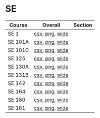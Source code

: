 # SE

| Course | Overall | Section |
| ------ | ------- | ------- |
| SE 1 | [csv](https://github.com/UCSD-Historical-Enrollment-Data/2022Fall/blob/main/overall/SE%201.csv), [png](https://raw.githubusercontent.com/UCSD-Historical-Enrollment-Data/2022Fall/main/plot_overall/SE%201.png), [wide](https://raw.githubusercontent.com/UCSD-Historical-Enrollment-Data/2022Fall/main/plot_overall_wide/SE%201.png) |  |
| SE 101A | [csv](https://github.com/UCSD-Historical-Enrollment-Data/2022Fall/blob/main/overall/SE%20101A.csv), [png](https://raw.githubusercontent.com/UCSD-Historical-Enrollment-Data/2022Fall/main/plot_overall/SE%20101A.png), [wide](https://raw.githubusercontent.com/UCSD-Historical-Enrollment-Data/2022Fall/main/plot_overall_wide/SE%20101A.png) |  |
| SE 101C | [csv](https://github.com/UCSD-Historical-Enrollment-Data/2022Fall/blob/main/overall/SE%20101C.csv), [png](https://raw.githubusercontent.com/UCSD-Historical-Enrollment-Data/2022Fall/main/plot_overall/SE%20101C.png), [wide](https://raw.githubusercontent.com/UCSD-Historical-Enrollment-Data/2022Fall/main/plot_overall_wide/SE%20101C.png) |  |
| SE 125 | [csv](https://github.com/UCSD-Historical-Enrollment-Data/2022Fall/blob/main/overall/SE%20125.csv), [png](https://raw.githubusercontent.com/UCSD-Historical-Enrollment-Data/2022Fall/main/plot_overall/SE%20125.png), [wide](https://raw.githubusercontent.com/UCSD-Historical-Enrollment-Data/2022Fall/main/plot_overall_wide/SE%20125.png) |  |
| SE 130A | [csv](https://github.com/UCSD-Historical-Enrollment-Data/2022Fall/blob/main/overall/SE%20130A.csv), [png](https://raw.githubusercontent.com/UCSD-Historical-Enrollment-Data/2022Fall/main/plot_overall/SE%20130A.png), [wide](https://raw.githubusercontent.com/UCSD-Historical-Enrollment-Data/2022Fall/main/plot_overall_wide/SE%20130A.png) |  |
| SE 131B | [csv](https://github.com/UCSD-Historical-Enrollment-Data/2022Fall/blob/main/overall/SE%20131B.csv), [png](https://raw.githubusercontent.com/UCSD-Historical-Enrollment-Data/2022Fall/main/plot_overall/SE%20131B.png), [wide](https://raw.githubusercontent.com/UCSD-Historical-Enrollment-Data/2022Fall/main/plot_overall_wide/SE%20131B.png) |  |
| SE 142 | [csv](https://github.com/UCSD-Historical-Enrollment-Data/2022Fall/blob/main/overall/SE%20142.csv), [png](https://raw.githubusercontent.com/UCSD-Historical-Enrollment-Data/2022Fall/main/plot_overall/SE%20142.png), [wide](https://raw.githubusercontent.com/UCSD-Historical-Enrollment-Data/2022Fall/main/plot_overall_wide/SE%20142.png) |  |
| SE 164 | [csv](https://github.com/UCSD-Historical-Enrollment-Data/2022Fall/blob/main/overall/SE%20164.csv), [png](https://raw.githubusercontent.com/UCSD-Historical-Enrollment-Data/2022Fall/main/plot_overall/SE%20164.png), [wide](https://raw.githubusercontent.com/UCSD-Historical-Enrollment-Data/2022Fall/main/plot_overall_wide/SE%20164.png) |  |
| SE 180 | [csv](https://github.com/UCSD-Historical-Enrollment-Data/2022Fall/blob/main/overall/SE%20180.csv), [png](https://raw.githubusercontent.com/UCSD-Historical-Enrollment-Data/2022Fall/main/plot_overall/SE%20180.png), [wide](https://raw.githubusercontent.com/UCSD-Historical-Enrollment-Data/2022Fall/main/plot_overall_wide/SE%20180.png) |  |
| SE 181 | [csv](https://github.com/UCSD-Historical-Enrollment-Data/2022Fall/blob/main/overall/SE%20181.csv), [png](https://raw.githubusercontent.com/UCSD-Historical-Enrollment-Data/2022Fall/main/plot_overall/SE%20181.png), [wide](https://raw.githubusercontent.com/UCSD-Historical-Enrollment-Data/2022Fall/main/plot_overall_wide/SE%20181.png) |  |
